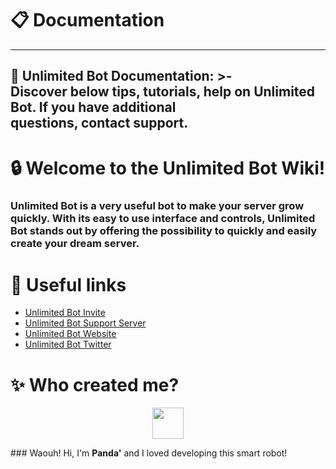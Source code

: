 # 📋 Documentation  
  
---
🤖 Unlimited Bot Documentation: >-  
  Discover below tips, tutorials, help on Unlimited Bot. If you have additional  
  questions, contact support.  
---
  
# 🔒 Welcome to the Unlimited Bot Wiki!  
### Unlimited Bot is a very useful bot to make your server grow quickly. With its easy to use interface and controls, Unlimited Bot stands out by offering the possibility to quickly and easily create your dream server.  
  
# 🔔 Useful links  
* [Unlimited Bot Invite](https://discord.com/oauth2/authorize?client_id=704133221230706748&permissions=4076268790&scope=applications.commands%20bot)  
* [Unlimited Bot Support Server](https://discord.gg/HcqduKt)  
* [Unlimited Bot Website](https://unlimited-bot.xyz/)  
* [Unlimited Bot Twitter](https://twitter.com/UnlimitedBotApp)  
  
# ✨ Who created me?  
<p align="center"><img src="https://www.anthonycode.fr/images/a3.png" width="50px"></p>  
### Waouh! Hi, I'm <b>Panda'</b> and I loved developing this smart robot!  
